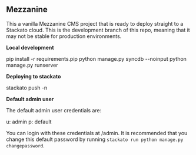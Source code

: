 Mezzanine
---------

This a vanilla Mezzanine CMS project that is ready to deploy straight 
to a Stackato cloud. This is the development branch of this repo, meaning
that it may not be stable for production environments.

**Local development**

pip install -r requirements.pip
python manage.py syncdb --noinput
python manage.py runserver

**Deploying to stackato**

stackato push -n

**Default admin user**

The default admin user credentials are:

u: admin
p: default

You can login with these credentials at /admin. It is recommended that you 
change this default password by running `stackato run python manage.py changepassword`.
                        
                        

